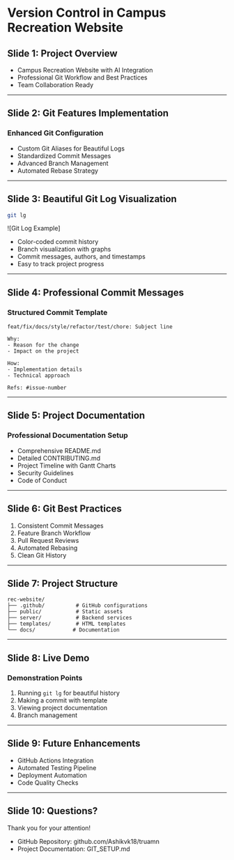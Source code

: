 # Version Control in Campus Recreation Website

## Slide 1: Project Overview
- Campus Recreation Website with AI Integration
- Professional Git Workflow and Best Practices
- Team Collaboration Ready

---

## Slide 2: Git Features Implementation
### Enhanced Git Configuration
- Custom Git Aliases for Beautiful Logs
- Standardized Commit Messages
- Advanced Branch Management
- Automated Rebase Strategy

---

## Slide 3: Beautiful Git Log Visualization
```bash
git lg
```
![Git Log Example]
- Color-coded commit history
- Branch visualization with graphs
- Commit messages, authors, and timestamps
- Easy to track project progress

---

## Slide 4: Professional Commit Messages
### Structured Commit Template
```
feat/fix/docs/style/refactor/test/chore: Subject line

Why:
- Reason for the change
- Impact on the project

How:
- Implementation details
- Technical approach

Refs: #issue-number
```

---

## Slide 5: Project Documentation
### Professional Documentation Setup
- Comprehensive README.md
- Detailed CONTRIBUTING.md
- Project Timeline with Gantt Charts
- Security Guidelines
- Code of Conduct

---

## Slide 6: Git Best Practices
1. Consistent Commit Messages
2. Feature Branch Workflow
3. Pull Request Reviews
4. Automated Rebasing
5. Clean Git History

---

## Slide 7: Project Structure
```
rec-website/
├── .github/          # GitHub configurations
├── public/           # Static assets
├── server/           # Backend services
├── templates/        # HTML templates
└── docs/            # Documentation
```

---

## Slide 8: Live Demo
### Demonstration Points
1. Running `git lg` for beautiful history
2. Making a commit with template
3. Viewing project documentation
4. Branch management

---

## Slide 9: Future Enhancements
- GitHub Actions Integration
- Automated Testing Pipeline
- Deployment Automation
- Code Quality Checks

---

## Slide 10: Questions?
Thank you for your attention!
- GitHub Repository: github.com/Ashikvk18/truamn
- Project Documentation: GIT_SETUP.md
